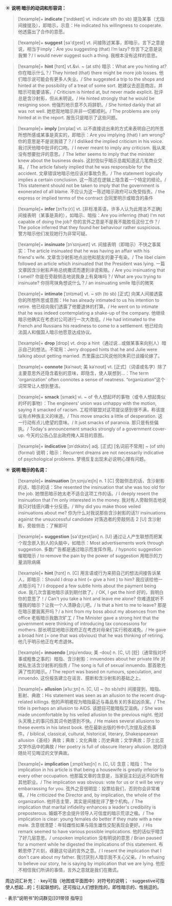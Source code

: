 ☀ <span class="category">**说明 暗示的动词和形容词：**</span>
>[!example]+ <span class="vocabulary">**indicate**</span> ['ɪndɪkeɪt] 
> <span class="definition">vt. indicate sth (to sb) 提及某事（尤指间接提及），即暗示，示意：</span>He indicated his willingness to cooperate. 他透露出了合作的意愿。

>[!example]+ <span class="vocabulary">**suggest**</span> [sə'dӡest] 
> <span class="definition">vt. 间接陈述某事，即暗示，言下之意是说，相当于imply：</span>Are you suggesting (that) I’m lazy? 你言下之意是说我懒？/ I would never suggest such a thing. 我根本没有这样的意思。
           
>[!example]+ <span class="vocabulary">**hint**</span> [hɪnt]
> <span class="definition">vt.&vi. ~ (at sth) 暗示：</span>What are you hinting at? 你在暗示什么？/ They hinted (that) there might be more job losses. 他们暗示说可能会有更多人失业。/ She suggested a trip to the shops and hinted at the possibility of a treat of some sort. 她建议去逛逛商店，并暗示可能要请客。/ Criticism is hinted at, but never made explicit. 批评总是含沙射影，但从未明说。/ He hinted strongly that he would be resigning soon. 他强烈地示意不久将辞职。/ She hinted darkly that all was not well. 她悲观地暗示并非一切都顺利。/ The problems are only hinted at in the report. 报告只是暗示了这些问题。
           
>[!example]+ <span class="vocabulary">**imply**</span> [ɪmˈplaɪ]
> <span class="definition">vt. 以不直接说出来的方式来表明自己的所思所想所感或某事是真实的，即暗示：</span>Are you implying (that) I am wrong? 你的意思是不是说我错了？/ I disliked the implied criticism in his voice. 我讨厌他暗中批评的口吻。/ I never meant to imply any criticism. 我从来没有想要批评的意思。/ The letter seems to imply that the minister knew about the business deals. 这封信似乎暗示总裁知道这几笔商业交易。/ The article falsely implied that he was responsible for the accident. 文章错误地暗示他应该对事故负责。/ The statement logically implies a certain conclusion. 这一陈述在逻辑上隐含着一个特定的结论。/ This statement should not be taken to imply that the government is exonerated of all blame. 不应认为这一陈述暗示政府可以免受指责。/ the express or implied terms of the contract 合同里明示或暗含的条件
            
>[!example]+ <span class="vocabulary">**infer**</span> [ɪnˈfɜ:(r)]
> <span class="definition">vt. [非标准英语，许多人认为此用法不正确] 间接表明（某事是真的），如暗示、暗指：</span>Are you inferring (that) I'm not capable of doing the job? 你的言外之意是不是我不能胜任这份工作？/ The police inferred that they found her behaviour rather suspicious. 警方暗示他们发现她行为非常可疑。

>[!example]+ <span class="vocabulary">**insinuate**</span> [ɪnˈsɪnjueɪt]
> <span class="definition">vt. 间接表明（即暗示）不快之事属实：</span>The article insinuated that he was having an affair with his friend's wife. 文章含沙射影地点出他和朋友的妻子有染。/ The libel claim followed an article which insinuated that the President was lying. 一篇文章因含沙射影声称总统撒谎而遭到诽谤索赔。/ Are you insinuating that I smell? 你是在旁敲侧击地说我身上有臭味吗？/ What are you trying to insinuate? 你拐弯抹角想说什么？/ an insinuating smile 暗示的微笑          

>[!example]+ <span class="vocabulary">**intimate**</span> [ˈɪntɪmət]
> <span class="definition">vt. ~ sth (to sb) [正式] 向某人间接透露你的所想所思或意图：</span>He has already intimated to us his intention to retire. 他已经向我们透露了他要退休的打算。/ He went on to intimate that he was indeed contemplating a shake-up of the company. 他继续暗示他确实在考虑对公司进行一次大改组。/ He had intimated to the French and Russians his readiness to come to a settlement. 他已经向法国人和俄国人暗示他愿意达成协议。

>[!example]+ <span class="vocabulary">**drop**</span> [drɒp] 
> <span class="definition">vt. drop a hint（通过说…或做某事来向别人）暗示自己的想法。不常用：</span>Jerry dropped hints that he and Julie were talking about getting married. 杰里露出口风说他同朱莉已谈婚论嫁了。
           
>[!example]+ <span class="vocabulary">**connote**</span> [kəˈnəʊt; 美 kəˈnoʊt]
> <span class="definition">vt. [正式]（词语或名字）除了主要意思外还隐含着别的意味，即隐含，使人联想到…：</span>The term 'organization' often connotes a sense of neatness. “organization”这个词常常让人想到整洁。
           
>[!example]+ <span class="vocabulary">**smack**</span> [smæk]
> <span class="definition">vi. ~ of 令人想起坏的事物（或令人想起类似的坏的事物）：</span>The engineers' union was unhappy with the motion, saying it smacked of racism. 工程师联盟对这项提议感到很不满，称该提议有点种族主义的味道。/ This move smacks a little of desperation. 这一行动有点儿绝望的意味。/ It just smacks of paranoia. 那只是有些偏执。/ Today's announcement smacks strongly of a government cover-up. 今天的公告凸显出政府掩人耳目的意图。
          
>[!example]+ <span class="vocabulary">**indicative**</span> [ɪnˈdɪkətɪv]
> <span class="definition">adj. [正式] [名词前不常用] ~ (of sth) (formal) 说明；暗示：</span>Recurrent dreams are not necessarily indicative of psychological problems. 梦境反复出现未必说明心理有问题。

☀ <span class="category">**说明 暗示的名词：**</span>
>[!example]+ <span class="vocabulary">**insinuation**</span> [ɪnˌsɪnjuˈeɪʃn]
> <span class="definition">n. 1 [C] 旁敲侧击的话，含沙射影的话，暗示的话：</span>She resented the insinuation that she was too old for the job. 她憎恶暗示她太老不适合这项工作的话。/ I deeply resent the insinuation that I'm only interested in the money. 我对有人旁敲侧击地说我只对钱感兴趣十分反感。/ Why did you make those veiled insinuations about me? 你为什么对我说那些含沙射影的话?/ insinuations against the unsuccessful candidate 对落选者的旁敲侧击 <span class="definition">2 [U] 含沙射影，旁敲侧击：</span>了解即可

>[!example]+ <span class="vocabulary">**suggestion**</span> [sə'dӡestʃən] 
> <span class="definition">n. [U] 通过让人产生联想而把某个观念嵌入到人的头脑中，如暗示：</span>Most advertisements work through suggestion. 多数广告都是通过暗示而发挥作用。/ hypnotic suggestion 催眠暗示 / to remove the pain by the power of suggestion 用暗示的力量消除病痛
          
>[!example]+ <span class="vocabulary">**hint**</span> [hɪnt]
> <span class="definition">n. [C] 用言语或行为来把自己的想法间接告诉某人，即暗示：</span>Should I drop a hint (= give a hint ) to him? 我应该给他一点暗示吗？/ I dropped a few subtle hints about the payment being due. 我几次含蓄地暗示该到期付款了。/ OK, I get the hint! 好的，我明白你的意思了！/ Can't you take a hint and leave me alone? 你难道就听不懂我的暗示？让我一个人清静会儿吧。/ Is that a hint to me to leave? 那是在暗示要我离开吗？/ a hint from my boss about my absences from the office 老板暗示我数次旷工 / The Minister gave a strong hint that the government were thinking of introducing tax concessions for mothers. 部长明显地暗示政府正在考虑对母亲们实行税收减免。/ He gave a broad hint (= one that was obvious) that he was thinking of retiring. 他几乎明示他正在考虑退休。
           
>[!example]+ <span class="vocabulary">**innuendo**</span> [ˌɪnjuˈendəʊ; 美 -doʊ]
> <span class="definition">n. [C, U] [贬]（通常指对坏事或粗鲁之事的）暗指、含沙射影：</span>innuendoes about her private life 对她私生活含沙射影的指责 / The song is full of sexual innuendo. 那首歌充满了性的暗示。/ The report was based on rumours, speculation, and innuendo. 这份报告建立在谣言、臆断和含沙射影的基础之上。
                      
>[!example]+ <span class="vocabulary">**allusion**</span> [əˈlu:ʒn]
> <span class="definition">n. [C, U] ~ (to sb/sth) 间接提到、暗指、影射、典故：</span>His statement was seen as an allusion to the recent drug-related killings. 他的声明被视为暗指最近与毒品有关的多起凶杀案。/ The title is perhaps an allusion to AIDS. 该题目可能暗指艾滋病。/ She was made uncomfortable by his veiled allusion to the previous night. 他对头天晚上的事闪烁其词令她感到不快。/ He makes several allusions to these events in his latest book. 他在最新出版的书中几次提及这些事件。/ biblical, classical, cultural, historical, literary, Shakespearean allusion《圣经》典故；典故；文化典故；历史典故；文学典故；莎士比亚文学作品中的典故 / Her poetry is full of obscure literary allusion. 她的诗随处可见晦涩的文学典故。
           
>[!example]+ <span class="vocabulary">**implication**</span> [ˌɪmplɪˈkeɪʃn]
> <span class="definition">n. [C, U] 含意；暗指：</span>The implication in his article is that being a housewife is greatly inferior to every other occupation. 他那篇文章的含意是，当家庭主妇远远不如所有其他职业。/ The implication was obvious: vote for us or it will be very embarrassing for you. 弦外之音很明显：投票给我们，否则你会非常难堪。/ He criticized the Director and, by implication, the whole of the organization. 他抨击主管，其实是间接批评了整个机构。/ The implication that marital infidelity enhances a leader's credibility is preposterous. 婚姻不忠会提升领导人可信度的暗示荒谬之极。/ The implication is clear: young females do better if they mate with a new male. 含意很清楚：年轻雌性如果与陌生雄性交配表现会更好。/ His remark seemed to have various possible implications. 他的话似乎暗含了好几层意思。/ unspoken implication 没有明说的意思 / Brian paused for a moment while he digested the implications of this statement. 布赖恩停了片刻，琢磨这句话的言外之意。/ I resent the implication that I don't care about my father. 我讨厌别人暗示我不关心父亲。/ In refusing to believe our story, he is saying by implication that we are lying. 他拒不相信我们所讲的事情，言外之意就是我们在撒谎。

周边词汇补充：
· key可指（地图或平面图中）对符号的说明；
· suggestive可指使人想起…的；引起联想的。还可指让人们想到性的，即性暗示的、性挑逗的。

· 表示“说明书”的词群见[[01带领 指导]]
